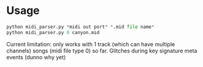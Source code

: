 # Usage

```python
python midi_parser.py *midi out port* *.mid file name*
python midi_parser.py 0 canyon.mid
```

Current limitation: only works with 1 track (which can have multiple channels) songs (midi file type 0) so far.
Glitches during key signature meta events (dunno why yet)

